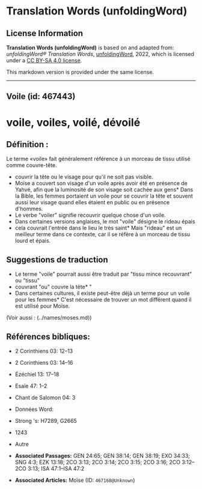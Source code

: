 # Translation Words (unfoldingWord)

## License Information

**Translation Words (unfoldingWord)** is based on and adapted from: _unfoldingWord® Translation Words_, [unfoldingWord](https://unfoldingword.org/utw), 2022, which is licensed under a [CC BY-SA 4.0 license](https://creativecommons.org/licenses/by-sa/4.0/legalcode.en).

This markdown version is provided under the same license.



--------------------------------

## Voile (id: 467443)

voile, voiles, voilé, dévoilé
=============================

Définition :
------------

Le terme «voile» fait généralement référence à un morceau de tissu utilisé comme couvre\-tête.

* couvrir la tête ou le visage pour qu'il ne soit pas visible.
* Moïse a couvert son visage d'un voile après avoir été en présence de Yahvé, afin que la luminosité de son visage soit cachée aux gens\* Dans la Bible, les femmes portaient un voile pour se couvrir la tête et souvent aussi leur visage quand elles étaient en public ou en présence d'hommes.
* Le verbe "voiler" signifie recouvrir quelque chose d'un voile.
* Dans certaines versions anglaises, le mot "voile" désigne le rideau épais
* cela couvrait l'entrée dans le lieu le très saint\* Mais "rideau" est un meilleur terme dans ce contexte, car il se réfère à un morceau de tissu lourd et épais.

Suggestions de traduction
-------------------------

* Le terme "voile" pourrait aussi être traduit par "tissu mince recouvrant" ou "tissu"
* couvrant "ou" couvre la tête\* "
* Dans certaines cultures, il existe peut\-être déjà un terme pour un voile pour les femmes\* C'est nécessaire de trouver un mot différent quand il est utilisé pour Moïse.

(Voir aussi : (../names/moses.md))

Références bibliques:
---------------------

* 2 Corinthiens 03: 12–13
* 2 Corinthiens 03: 14–16
* Ézéchiel 13: 17–18
* Esaïe 47: 1–2
* Chant de Salomon 04: 3
* Données Word:
* Strong 's: H7289, G2665
* 1243
* Autre

* **Associated Passages:** GEN 24:65; GEN 38:14; GEN 38:19; EXO 34:33; SNG 4:3; EZK 13:18; 2CO 3:13; 2CO 3:14; 2CO 3:15; 2CO 3:16; 2CO 3:12–2CO 3:13; ISA 47:1–ISA 47:2
* **Associated Articles:** Moïse (ID: `467168@Unknown`)

